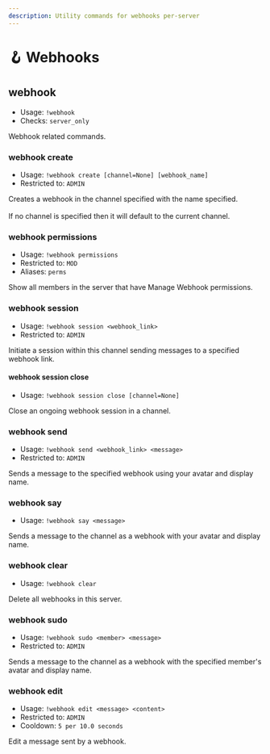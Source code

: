 ```yaml
---
description: Utility commands for webhooks per-server
---
```


# 🪝 Webhooks

## webhook

* Usage: `!webhook`
* Checks: `server_only`

Webhook related commands.

### webhook create

* Usage: `!webhook create [channel=None] [webhook_name]`
* Restricted to: `ADMIN`

Creates a webhook in the channel specified with the name specified.\
\
If no channel is specified then it will default to the current channel.

### webhook permissions

* Usage: `!webhook permissions`
* Restricted to: `MOD`
* Aliases: `perms`

Show all members in the server that have Manage Webhook permissions.

### webhook session

* Usage: `!webhook session <webhook_link>`
* Restricted to: `ADMIN`

Initiate a session within this channel sending messages to a specified webhook link.

#### webhook session close

* Usage: `!webhook session close [channel=None]`

Close an ongoing webhook session in a channel.

### webhook send

* Usage: `!webhook send <webhook_link> <message>`
* Restricted to: `ADMIN`

Sends a message to the specified webhook using your avatar and display name.

### webhook say

* Usage: `!webhook say <message>`

Sends a message to the channel as a webhook with your avatar and display name.

### webhook clear

* Usage: `!webhook clear`

Delete all webhooks in this server.

### webhook sudo

* Usage: `!webhook sudo <member> <message>`
* Restricted to: `ADMIN`

Sends a message to the channel as a webhook with the specified member's avatar and display name.

### webhook edit

* Usage: `!webhook edit <message> <content>`
* Restricted to: `ADMIN`
* Cooldown: `5 per 10.0 seconds`

Edit a message sent by a webhook.
